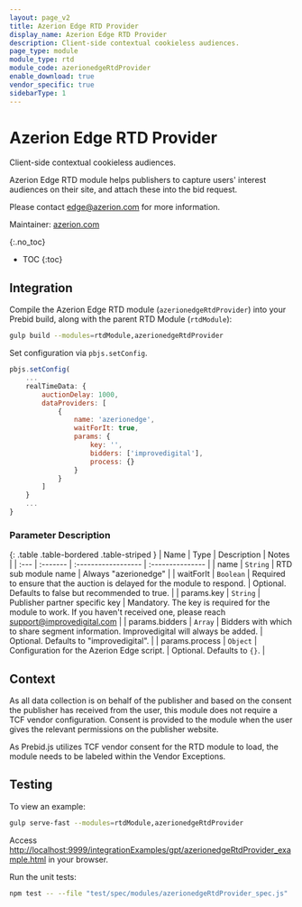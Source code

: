 ```yaml
---
layout: page_v2
title: Azerion Edge RTD Provider
display_name: Azerion Edge RTD Provider
description: Client-side contextual cookieless audiences.
page_type: module
module_type: rtd
module_code: azerionedgeRtdProvider
enable_download: true
vendor_specific: true
sidebarType: 1
---
```


# Azerion Edge RTD Provider

Client-side contextual cookieless audiences.

Azerion Edge RTD module helps publishers to capture users' interest
audiences on their site, and attach these into the bid request.

Please contact [edge@azerion.com](edge@azerion.com) for more information.

Maintainer: [azerion.com](https://www.azerion.com/)

{:.no_toc}

- TOC
  {:toc}

## Integration

Compile the Azerion Edge RTD module (`azerionedgeRtdProvider`) into your Prebid build,
along with the parent RTD Module (`rtdModule`):

```bash
gulp build --modules=rtdModule,azerionedgeRtdProvider
```

Set configuration via `pbjs.setConfig`.

```js
pbjs.setConfig(
    ...
    realTimeData: {
        auctionDelay: 1000,
        dataProviders: [
            {
                name: 'azerionedge',
                waitForIt: true,
                params: {
                    key: '',
                    bidders: ['improvedigital'],
                    process: {}
                }
            }
        ]
    }
    ...
}
```

### Parameter Description

{: .table .table-bordered .table-striped }
| Name | Type | Description | Notes |
| :--- | :------- | :------------------ | :--------------- |
| name | `String` | RTD sub module name | Always "azerionedge" |
| waitForIt | `Boolean` | Required to ensure that the auction is delayed for the module to respond. | Optional. Defaults to false but recommended to true. |
| params.key | `String` | Publisher partner specific key | Mandatory. The key is required for the module to work. If you haven't received one, please reach [support@improvedigital.com](support@improvedigital.com) |
| params.bidders | `Array` | Bidders with which to share segment information. Improvedigital will always be added. | Optional. Defaults to "improvedigital". |
| params.process | `Object` | Configuration for the Azerion Edge script. | Optional. Defaults to `{}`. |

## Context

As all data collection is on behalf of the publisher and based on the consent the publisher has
received from the user, this module does not require a TCF vendor configuration. Consent is
provided to the module when the user gives the relevant permissions on the publisher website.

As Prebid.js utilizes TCF vendor consent for the RTD module to load, the module needs to be labeled
within the Vendor Exceptions.

## Testing

To view an example:

```bash
gulp serve-fast --modules=rtdModule,azerionedgeRtdProvider
```

Access [http://localhost:9999/integrationExamples/gpt/azerionedgeRtdProvider_example.html](http://localhost:9999/integrationExamples/gpt/azerionedgeRtdProvider_example.html)
in your browser.

Run the unit tests:

```bash
npm test -- --file "test/spec/modules/azerionedgeRtdProvider_spec.js"
```
